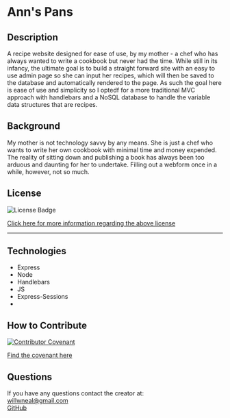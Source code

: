 # Ann's Pans

## Description
A recipe website designed for ease of use, by my mother - a chef who has always wanted to write a cookbook but never had the time. While still in its infancy, the ultimate goal is to build a straight forward site with an easy to use admin page so she can input her recipes, which will then be saved to the database and automatically rendered to the page. As such the goal here is ease of use and simplicity so I optedf for a more traditional MVC approach with handlebars and a NoSQL database to handle the variable data structures that are recipes. 

## Background
My mother is not technology savvy by any means. She is just a chef who wants to write her own cookbook with minimal time and money expended. The reality of sitting down and publishing a book has always been too arduous and daunting for her to undertake. Filling out a webform once in a while, however, not so much. 

 ## License

  ![License Badge](https://img.shields.io/badge/license-GNU%20GPLv3-orange?style=plastic=appveyor?raw=true)
  <br>
  
  [Click here for more information regarding the above license](https://opensource.org/licenses/GPL-3.0) 
    
  ---
    
  ## Technologies

  - Express
  - Node
  - Handlebars
  - JS
  - Express-Sessions
  - 

  ## How to Contribute

  [![Contributor Covenant](https://img.shields.io/badge/Contributor%20Covenant-2.1-4baaaa.svg)](code_of_conduct.md)

  [Find the covenant here](https://www.contributor-covenant.org/version/2/1/code_of_conduct/code_of_conduct.txt)
  

  ## Questions
  
  If you have any questions contact the creator at:
  <br>
  [willwneal@gmail.com](mailto:willwneal@gmail.com)
  <br>
  [GitHub](https://github.com/Will-Neal)
